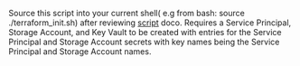 Source this script into your current shell( e.g from bash:  source ./terraform_init.sh) after reviewing [script](./terraform_init.sh) doco.  Requires a Service Principal, Storage Account, and Key Vault to be created with entries for the Service Principal and Storage Account secrets with key names being the Service Principal and Storage Account names.
